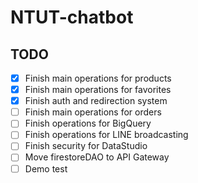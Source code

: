 # NTUT-chatbot

## TODO

-   [x] Finish main operations for products
-   [x] Finish main operations for favorites
-   [x] Finish auth and redirection system
-   [ ] Finish main operations for orders
-   [ ] Finish operations for BigQuery
-   [ ] Finish operations for LINE broadcasting
-   [ ] Finish security for DataStudio
-   [ ] Move firestoreDAO to API Gateway
-   [ ] Demo test
